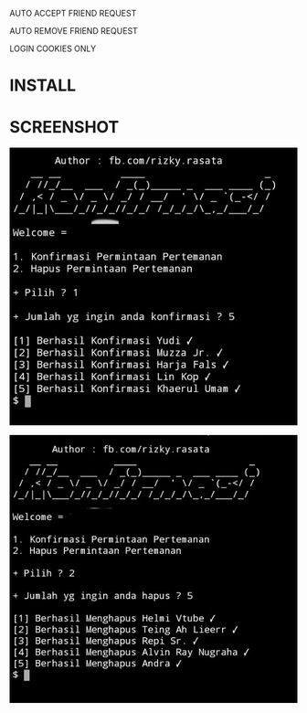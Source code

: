 AUTO ACCEPT FRIEND REQUEST

AUTO REMOVE FRIEND REQUEST

LOGIN COOKIES ONLY

# INSTALL
# SCREENSHOT

![Test Image 1](img1.jpg)

![Test Image 2](img2.jpg)
